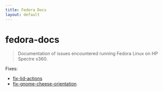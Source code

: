 ```yaml
---
title: Fedora Docs
layout: default
---
```


# fedora-docs

> Documentation of issues encountered running Fedora Linux on HP Spectre x360.

Fixes:
* [fix-lid-actions](/fixes/fix-lid-actions/README.md)
* [fix-gnome-cheese-orientation](/fixes/fix-gnome-cheese-orientation/README.md)
